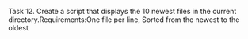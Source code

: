 Task 12. Create a script that displays the 10 newest files in the current directory.Requirements:One file per line, Sorted from the newest to the oldest
